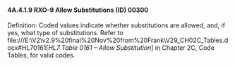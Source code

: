 #### 4A.4.1.9 RXO-9 Allow Substitutions (ID) 00300

Definition: Coded values indicate whether substitutions are allowed, and, if yes, what type of substitutions. Refer to file:///E:\V2\v2.9%20final%20Nov%20from%20Frank\V29_CH02C_Tables.docx#HL70161[_HL7 Table 0161 – Allow Substitution_] in Chapter 2C, Code Tables, for valid codes.

